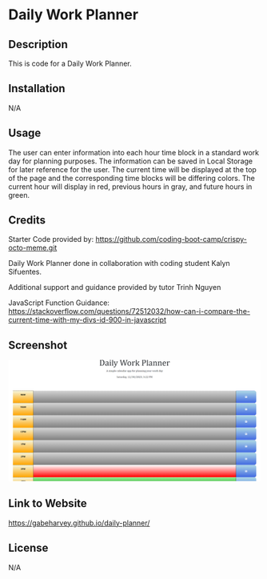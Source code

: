 # Daily Work Planner

## Description

This is code for a Daily Work Planner.

## Installation

N/A

## Usage

The user can enter information into each hour time block in a standard work day for planning purposes. The information can be saved in Local Storage for later reference for the user. The current time will be displayed at the top of the page and the corresponding time blocks will be differing colors. The current hour will display in red, previous hours in gray, and future hours in green.

## Credits

Starter Code provided by: https://github.com/coding-boot-camp/crispy-octo-meme.git

Daily Work Planner done in collaboration with coding student Kalyn Sifuentes.

Additional support and guidance provided by tutor Trinh Nguyen

JavaScript Function Guidance: https://stackoverflow.com/questions/72512032/how-can-i-compare-the-current-time-with-my-divs-id-900-in-javascript

## Screenshot

![Alt text](Planner-Screenshot.png)

## Link to Website

https://gabeharvey.github.io/daily-planner/

## License

N/A